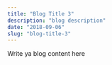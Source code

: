 ```yaml
---
title: "Blog Title 3"
description: "blog description"
date: "2018-09-06"
slug: "blog-title-3"
---
```

Write ya blog content here
